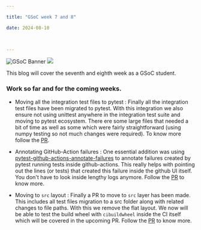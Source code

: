 ```yaml
---

title: "GSoC week 7 and 8"

date: 2024-08-10

  

---
```


![GSoC Banner](/GSoC_Banner.png)
<img src = "/GSoC_Banner.png">

This blog will cover the seventh and eighth week as a GSoC student.

### Work so far and for the coming weeks.

- Moving all the integration test files to pytest : Finally all the integration test files have been migrated to pytest. With this integration we also ensure not using unittest anywhere in the integration test suite and moving to pytest ecosystem. There ere some large files that needed a bit of time as well as some which were fairly straightforward (using numpy testing so not much changes were required). To know more follow the [PR](https://github.com/pybamm-team/PyBaMM/pull/4285).

- Annotating GitHub-Action failures : One essential addition was using [pytest-github-actions-annotate-failures](https://github.com/pytest-dev/pytest-github-actions-annotate-failures) to annotate failures created by pytest running tests inside github-actions. This really helps with pointing out the lines (or tests) that created this failure inside the github UI itself. You don't have to look inside lengthy logs anymore. Follow the [PR](https://github.com/pybamm-team/PyBaMM/pull/4294) to know more.

- Moving to `src` layout : Finally a PR to move to `src` layer has been made. This includes all test files migration to a src folder along with related changes to file paths. With this we remove the flat layout. We now will be able to test the build wheel with `cibuildwheel` inside the CI itself which will be covered in the upcoming PR. Follow the [PR](https://github.com/pybamm-team/PyBaMM/pull/4311) to know more.